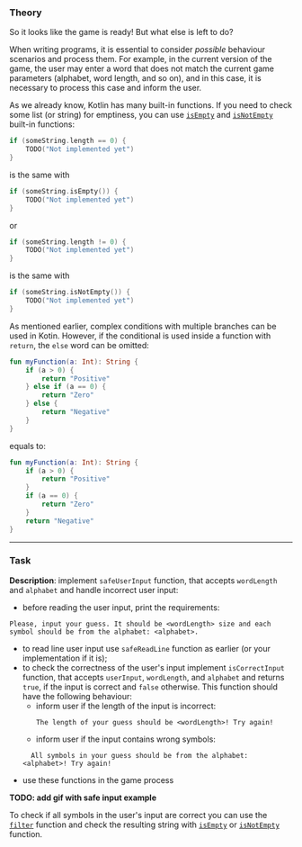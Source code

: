 ### Theory

So it looks like the game is ready! But what else is left to do?

When writing programs, it is essential to consider _possible_ behaviour 
scenarios and process them. For example, in the current version of the game, 
the user may enter a word that does not match the current game parameters 
(alphabet, word length, and so on), and in this case, it is necessary to process 
this case and inform the user.

As we already know, Kotlin has many built-in functions. 
If you need to check some list (or string) for emptiness, 
you can use [`isEmpty`](https://kotlinlang.org/api/latest/jvm/stdlib/kotlin.collections/is-empty.html) and [`isNotEmpty`](https://kotlinlang.org/api/latest/jvm/stdlib/kotlin.collections/is-not-empty.html) built-in functions:
```kotlin
if (someString.length == 0) {
    TODO("Not implemented yet")
}
```
is the same with 
```kotlin
if (someString.isEmpty()) {
    TODO("Not implemented yet")
}
```
or 
```kotlin
if (someString.length != 0) {
    TODO("Not implemented yet")
}
```
is the same with
```kotlin
if (someString.isNotEmpty()) {
    TODO("Not implemented yet")
}
```

As mentioned earlier, complex conditions with multiple branches can be used in Kotin. 
However, if the conditional is used inside a function with `return`, 
the `else` word can be omitted:
```kotlin
fun myFunction(a: Int): String {
    if (a > 0) {
        return "Positive"
    } else if (a == 0) {
        return "Zero"
    } else {
        return "Negative"
    }
}
```
equals to:
```kotlin
fun myFunction(a: Int): String {
    if (a > 0) {
        return "Positive"
    }
    if (a == 0) {
        return "Zero"
    }
    return "Negative"
}
```
___

### Task

**Description**: implement `safeUserInput` function, that accepts `wordLength` and `alphabet`
and handle incorrect user input:

- before reading the user input, print the requirements: 

```text
Please, input your guess. It should be <wordLength> size and each symbol should be from the alphabet: <alphabet>.
```
- to read line user input use `safeReadLine` function as earlier (or your implementation if it is);
- to check the correctness of the user's input implement `isCorrectInput` function, 
that accepts `userInput`, `wordLength`, and `alphabet` and returns `true`, if the input is correct and `false` otherwise. 
This function should have the following behaviour:
  - inform user if the length of the input is incorrect:
    ```text
    The length of your guess should be <wordLength>! Try again!
    ```
  - inform user if the input contains wrong symbols:
  ```text
    All symbols in your guess should be from the alphabet: <alphabet>! Try again!
    ```
- use these functions in the game process

**TODO: add gif with safe input example**

<div class="hint">
  To check if all symbols in the user's input are correct you 
  can use the <a href="https://kotlinlang.org/api/latest/jvm/stdlib/kotlin.collections/filter.html"><code>filter</code></a> 
function and check the resulting string with 
  <a href="https://kotlinlang.org/api/latest/jvm/stdlib/kotlin.collections/is-empty.html"><code>isEmpty</code></a> or 
  <a href="https://kotlinlang.org/api/latest/jvm/stdlib/kotlin.collections/is-not-empty.html"><code>isNotEmpty</code></a>
    function.
</div>
